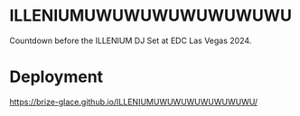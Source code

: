 # ILLENIUMUWUWUWUWUWUWUWU

Countdown before the ILLENIUM DJ Set at EDC Las Vegas 2024. 

# Deployment

https://brize-glace.github.io/ILLENIUMUWUWUWUWUWUWUWU/
